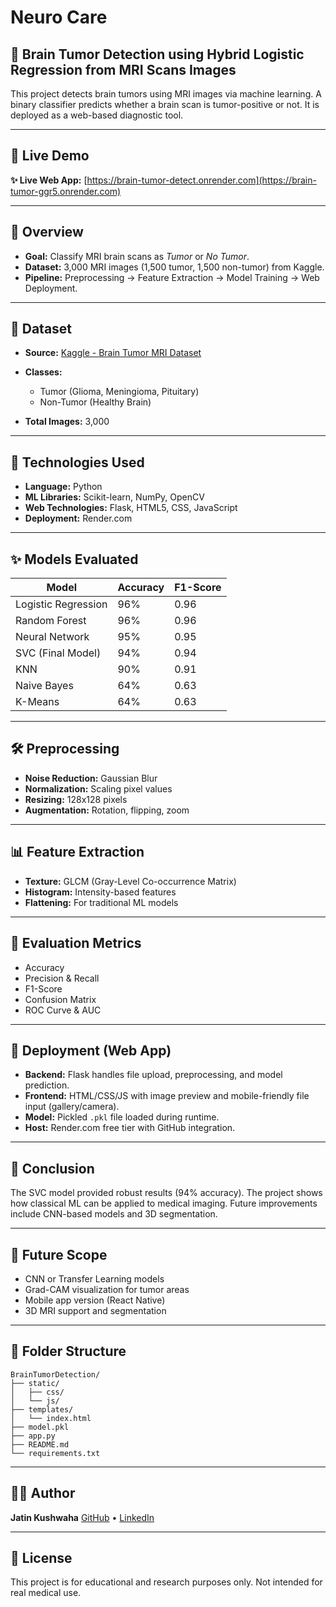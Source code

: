 # Neuro Care
## 🧠 Brain Tumor Detection using Hybrid Logistic Regression from MRI Scans Images

This project detects brain tumors using MRI images via machine learning. A binary classifier predicts whether a brain scan is tumor-positive or not. It is deployed as a web-based diagnostic tool.

---

## 📁 Live Demo

**✨ Live Web App:** [https://brain-tumor-detect.onrender.com](https://brain-tumor-ggr5.onrender.com)

---

## 📀 Overview

* **Goal:** Classify MRI brain scans as *Tumor* or *No Tumor*.
* **Dataset:** 3,000 MRI images (1,500 tumor, 1,500 non-tumor) from Kaggle.
* **Pipeline:** Preprocessing → Feature Extraction → Model Training → Web Deployment.

---

## 🔮 Dataset

* **Source:** [Kaggle - Brain Tumor MRI Dataset](https://www.kaggle.com/datasets)
* **Classes:**

  * Tumor (Glioma, Meningioma, Pituitary)
  * Non-Tumor (Healthy Brain)
* **Total Images:** 3,000

---

## 🔧 Technologies Used

* **Language:** Python
* **ML Libraries:** Scikit-learn, NumPy, OpenCV
* **Web Technologies:** Flask, HTML5, CSS, JavaScript
* **Deployment:** Render.com

---

## ✨ Models Evaluated

| Model               | Accuracy | F1-Score |
| ------------------- | -------- | -------- |
| Logistic Regression | 96%      | 0.96     |
| Random Forest       | 96%      | 0.96     |
| Neural Network      | 95%      | 0.95     |
| SVC (Final Model)   | 94%      | 0.94     |
| KNN                 | 90%      | 0.91     |
| Naive Bayes         | 64%      | 0.63     |
| K-Means             | 64%      | 0.63     |

---

## 🛠️ Preprocessing

* **Noise Reduction:** Gaussian Blur
* **Normalization:** Scaling pixel values
* **Resizing:** 128x128 pixels
* **Augmentation:** Rotation, flipping, zoom

---

## 📊 Feature Extraction

* **Texture:** GLCM (Gray-Level Co-occurrence Matrix)
* **Histogram:** Intensity-based features
* **Flattening:** For traditional ML models

---

## 🔢 Evaluation Metrics

* Accuracy
* Precision & Recall
* F1-Score
* Confusion Matrix
* ROC Curve & AUC

---

## 🎉 Deployment (Web App)

* **Backend:** Flask handles file upload, preprocessing, and model prediction.
* **Frontend:** HTML/CSS/JS with image preview and mobile-friendly file input (gallery/camera).
* **Model:** Pickled `.pkl` file loaded during runtime.
* **Host:** Render.com free tier with GitHub integration.

---

## 🎯 Conclusion

The SVC model provided robust results (94% accuracy). The project shows how classical ML can be applied to medical imaging. Future improvements include CNN-based models and 3D segmentation.

---

## 🚀 Future Scope

* CNN or Transfer Learning models
* Grad-CAM visualization for tumor areas
* Mobile app version (React Native)
* 3D MRI support and segmentation

---

## 📂 Folder Structure

```
BrainTumorDetection/
├── static/
│   ├── css/
│   └── js/
├── templates/
│   └── index.html
├── model.pkl
├── app.py
├── README.md
└── requirements.txt
```

---

## 👨‍💼 Author

**Jatin Kushwaha**
[GitHub](https://github.com/Jk319) • [LinkedIn](https://linkedin.com/in/jatin-kushwaha)

---

## 📄 License

This project is for educational and research purposes only. Not intended for real medical use.
